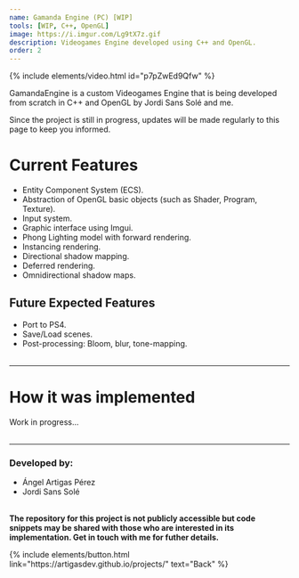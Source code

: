 ```yaml
---
name: Gamanda Engine (PC) [WIP]
tools: [WIP, C++, OpenGL]
image: https://i.imgur.com/Lg9tX7z.gif
description: Videogames Engine developed using C++ and OpenGL.
order: 2
---
```


{% include elements/video.html id="p7pZwEd9Qfw" %}

GamandaEngine is a custom Videogames Engine that is being developed from scratch in C++ and OpenGL by Jordi Sans Solé and me.

Since the project is still in progress, updates will be made regularly to this page to keep you informed.

# Current Features
- Entity Component System (ECS).
- Abstraction of OpenGL basic objects (such as Shader, Program, Texture).
- Input system.
- Graphic interface using Imgui.
- Phong Lighting model with forward rendering.
- Instancing rendering.
- Directional shadow mapping.
- Deferred rendering.
- Omnidirectional shadow maps.

## Future Expected Features
- Port to PS4.
- Save/Load scenes.
- Post-processing: Bloom, blur, tone-mapping.
<br><br>

---

# How it was implemented
Work in progress...<br><br>

---

### Developed by: 
- Ángel Artigas Pérez 
- Jordi Sans Solé

**<br>The repository for this project is not publicly accessible but code snippets may be shared with those who are interested in its implementation. Get in touch with me for futher details.**


<p class="text-center">
{% include elements/button.html link="https://artigasdev.github.io/projects/" text="Back" %}
</p>